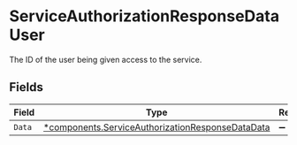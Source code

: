 # ServiceAuthorizationResponseDataUser

The ID of the user being given access to the service.


## Fields

| Field                                                                                                               | Type                                                                                                                | Required                                                                                                            | Description                                                                                                         |
| ------------------------------------------------------------------------------------------------------------------- | ------------------------------------------------------------------------------------------------------------------- | ------------------------------------------------------------------------------------------------------------------- | ------------------------------------------------------------------------------------------------------------------- |
| `Data`                                                                                                              | [*components.ServiceAuthorizationResponseDataData](../../models/components/serviceauthorizationresponsedatadata.md) | :heavy_minus_sign:                                                                                                  | N/A                                                                                                                 |